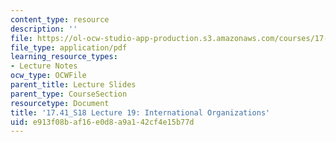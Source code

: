 ```yaml
---
content_type: resource
description: ''
file: https://ol-ocw-studio-app-production.s3.amazonaws.com/courses/17-41-introduction-to-international-relations-spring-2018/e913f08baf16e0d8a9a142cf4e15b77d_MIT17_41S18_lec19.pdf
file_type: application/pdf
learning_resource_types:
- Lecture Notes
ocw_type: OCWFile
parent_title: Lecture Slides
parent_type: CourseSection
resourcetype: Document
title: '17.41_S18 Lecture 19: International Organizations'
uid: e913f08b-af16-e0d8-a9a1-42cf4e15b77d
---
```

